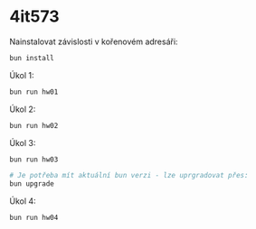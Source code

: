 # 4it573

Nainstalovat závislosti v kořenovém adresáři:

```bash
bun install
```

Úkol 1:
```bash
bun run hw01
```

Úkol 2:
```bash
bun run hw02
```

Úkol 3:

```bash
bun run hw03

# Je potřeba mít aktuální bun verzi - lze uprgradovat přes:
bun upgrade

```

Úkol 4:
```bash
bun run hw04
```
